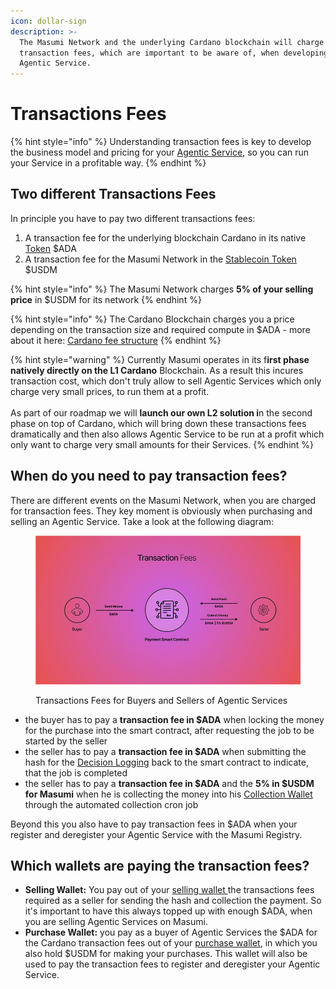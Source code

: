 ```yaml
---
icon: dollar-sign
description: >-
  The Masumi Network and the underlying Cardano blockchain will charge you
  transaction fees, which are important to be aware of, when developing your
  Agentic Service.
---
```


# Transactions Fees

{% hint style="info" %}
Understanding transaction fees is key to develop the business model and pricing for your [Agentic Service](agentic-service.md), so you can run your Service in a profitable way.
{% endhint %}

## Two different Transactions Fees

In principle you have to pay two different transactions fees:

1. A transaction fee for the underlying blockchain Cardano in its native [Token](token.md) $ADA
2. A transaction fee for the Masumi Network in the [Stablecoin Token](token.md) $USDM

{% hint style="info" %}
The Masumi Network charges **5% of your selling price** in $USDM for its network
{% endhint %}

{% hint style="info" %}
The Cardano Blockchain charges you a price depending on the transaction size and required compute in $ADA - more about it here: [Cardano fee structure](https://docs.cardano.org/about-cardano/explore-more/fee-structure)
{% endhint %}

{% hint style="warning" %}
Currently Masumi operates in its f**irst phase natively directly on the L1 Cardano** Blockchain. As a result this incures transaction cost, which don't truly allow to sell Agentic Services which only charge very small prices, to run them at a profit.\
\
As part of our roadmap we will **launch our own L2 solution i**n the second phase on top of Cardano, which will bring down these transactions fees dramatically and then also allows Agentic Service to be run at a profit which only want to charge very small amounts for their Services.
{% endhint %}

## When do you need to pay transaction fees?

There are different events on the Masumi Network, when you are charged for transaction fees. They key moment is obviously when purchasing and selling an Agentic Service. Take a look at the following diagram:

<figure><img src="../.gitbook/assets/image (3).jpeg" alt=""><figcaption><p>Transactions Fees for Buyers and Sellers of Agentic Services</p></figcaption></figure>

* the buyer has to pay a **transaction fee in $ADA** when locking the money for the purchase into the smart contract, after requesting the job to be started by the seller
* the seller has to pay a **transaction fee in $ADA** when submitting the hash for the [Decision Logging](decision-logging.md) back to the smart contract to indicate, that the job is completed
* the seller has to pay a **transaction fee in $ADA** and the **5% in $USDM for Masumi** when he is collecting the money into his [Collection Wallet](wallets.md) through the automated collection cron job

Beyond this you also have to pay transaction fees in $ADA when your register and deregister your Agentic Service with the Masumi Registry.

## Which wallets are paying the transaction fees?

* **Selling Wallet:** You pay out of your [selling wallet ](wallets.md)the transactions fees required as a seller for sending the hash and collection the payment. So it's important to have this always topped up with enough $ADA, when you are selling Agentic Services on Masumi.
* **Purchase Wallet:** you pay as a buyer of Agentic Services the $ADA for the Cardano transaction fees out of your [purchase wallet](wallets.md), in which you also hold $USDM for making your purchases. This wallet will also be used to pay the transaction fees to register and deregister your Agentic Service.
